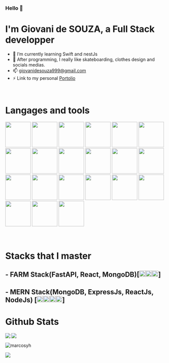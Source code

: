 ### Hello 👋

# I'm Giovani de SOUZA, a Full Stack developper


- 🌱 I’m currently learning Swift and nestJs
- 💬 After programming, I really like skateboarding, clothes design and socials medias.
- 📫 giovanidesouza999@gmail.com
- ⚡ Link to my personal [Portolio](youngio9.github.io/Portfolio)

<br />

# Langages and tools

<div >
 <img width="80" src="https://cdn.jsdelivr.net/gh/devicons/devicon/icons/react/react-original-wordmark.svg" />
<img width="80" src="https://cdn.jsdelivr.net/gh/devicons/devicon/icons/nodejs/nodejs-original.svg" />
  
 <img width="80" src="https://cdn.jsdelivr.net/gh/devicons/devicon/icons/express/express-original.svg" />
  
 <img width="80" src="https://cdn.jsdelivr.net/gh/devicons/devicon/icons/nextjs/nextjs-original.svg" />
  
  <img width="80" src="https://cdn.jsdelivr.net/gh/devicons/devicon/icons/sass/sass-original.svg" />
  
  <img width="80"  src="https://cdn.jsdelivr.net/gh/devicons/devicon/icons/redux/redux-original.svg" />
 <img width="80" src="https://cdn.jsdelivr.net/gh/devicons/devicon/icons/flutter/flutter-original.svg" />
 
 <img width="80" src="https://cdn.jsdelivr.net/gh/devicons/devicon/icons/cplusplus/cplusplus-original.svg" />
 
<img width="80"  src="https://cdn.jsdelivr.net/gh/devicons/devicon/icons/java/java-original.svg" />
 
 <img width="80" src="https://cdn.jsdelivr.net/gh/devicons/devicon/icons/javascript/javascript-original.svg" />

 <img width="80"  src="https://cdn.jsdelivr.net/gh/devicons/devicon/icons/css3/css3-original.svg" />
 
<img width="80"  src="https://cdn.jsdelivr.net/gh/devicons/devicon/icons/laravel/laravel-plain-wordmark.svg" />
          
 
<img width="80" src="https://cdn.jsdelivr.net/gh/devicons/devicon/icons/dart/dart-original.svg" />

<img width="80" src="https://cdn.jsdelivr.net/gh/devicons/devicon/icons/tailwindcss/tailwindcss-plain.svg" />
 
<img width="80" src="https://cdn.jsdelivr.net/gh/devicons/devicon/icons/mongodb/mongodb-original-wordmark.svg" />
 
 <img  width="80" src="https://cdn.jsdelivr.net/gh/devicons/devicon/icons/postgresql/postgresql-original-wordmark.svg" />

<img width="80" src="https://cdn.jsdelivr.net/gh/devicons/devicon/icons/fastapi/fastapi-original.svg" />
 
<img width="80" src="https://cdn.jsdelivr.net/gh/devicons/devicon/icons/python/python-original.svg" />
          
<img width="80" src="https://cdn.jsdelivr.net/gh/devicons/devicon/icons/typescript/typescript-original.svg" />  
 
 
<img width="80" src="https://cdn.jsdelivr.net/gh/devicons/devicon/icons/git/git-original.svg" />
<img width="80" src="https://cdn.jsdelivr.net/gh/devicons/devicon/icons/gitlab/gitlab-original.svg" />
          
<br />
 <br />
 <br />
</div>

# Stacks that I master

## - FARM Stack(FastAPI, React, MongoDB)[<img width="20" src="https://cdn.jsdelivr.net/gh/devicons/devicon/icons/fastapi/fastapi-original.svg" /><img width="20" src="https://cdn.jsdelivr.net/gh/devicons/devicon/icons/react/react-original-wordmark.svg" /><img width="20" src="https://cdn.jsdelivr.net/gh/devicons/devicon/icons/mongodb/mongodb-original-wordmark.svg" />]
## - MERN Stack(MongoDB, ExpressJs, ReactJs, NodeJs) [<img width="20" src="https://cdn.jsdelivr.net/gh/devicons/devicon/icons/mongodb/mongodb-original-wordmark.svg" /><img width="20" src="https://cdn.jsdelivr.net/gh/devicons/devicon/icons/express/express-original.svg" /><img width="20" src="https://cdn.jsdelivr.net/gh/devicons/devicon/icons/react/react-original-wordmark.svg" /><img width="20" src="https://cdn.jsdelivr.net/gh/devicons/devicon/icons/nodejs/nodejs-original.svg" />]

# Github Stats
<div>

<p> <img align="left"  src="https://github-readme-stats.vercel.app/api/top-langs?username=youngio9&show_icons=true&theme=onedark&locale=en&layout=compact" /> </p>
<p> <img src="https://github-readme-stats.vercel.app/api?username=youngio9&show_icons=true&theme=onedark" /> </>
<p><img align="center" src="https://github-readme-streak-stats.herokuapp.com/?user=youngio9&" alt="marcosyh" /></p>
    
  </div>
  
<p align="left"> <img src="https://komarev.com/ghpvc/?username=youngio9&label=Profile%20views&color=0e75b6&style=flat" /> </p>
  
